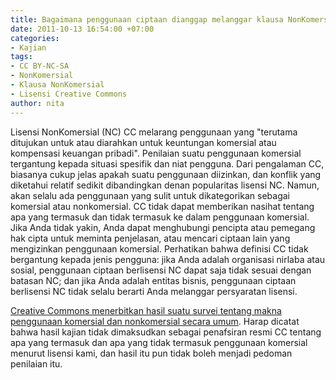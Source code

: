 ```yaml
---
title: Bagaimana penggunaan ciptaan dianggap melanggar klausa NonKomersial dari lisensi?
date: 2011-10-13 16:54:00 +07:00
categories:
- Kajian
tags:
- CC BY-NC-SA
- NonKomersial
- Klausa NonKomersial
- Lisensi Creative Commons
author: nita
---
```


Lisensi NonKomersial (NC) CC melarang penggunaan yang "terutama ditujukan untuk atau diarahkan untuk keuntungan komersial atau kompensasi keuangan pribadi". Penilaian suatu penggunaan komersial tergantung kepada situasi spesifik dan niat pengguna. Dari pengalaman CC, biasanya cukup jelas apakah suatu penggunaan diizinkan, dan konflik yang diketahui relatif sedikit dibandingkan denan popularitas lisensi NC. Namun, akan selalu ada penggunaan yang sulit untuk dikategorikan sebagai komersial atau nonkomersial. CC tidak dapat memberikan nasihat tentang apa yang termasuk dan tidak termasuk ke dalam penggunaan komersial. Jika Anda tidak yakin, Anda dapat menghubungi pencipta atau pemegang hak cipta untuk meminta penjelasan, atau mencari ciptaan lain yang mengizinkan penggunaan komersial. Perhatikan bahwa definisi CC tidak bergantung kepada jenis pengguna: jika Anda adalah organisasi nirlaba atau sosial, penggunaan ciptaan berlisensi NC dapat saja tidak sesuai dengan batasan NC; dan jika Anda adalah entitas bisnis, penggunaan ciptaan berlisensi NC tidak selalu berarti Anda melanggar persyaratan lisensi.

[Creative Commons menerbitkan hasil suatu survei tentang makna penggunaan komersial dan nonkomersial secara umum](http://wiki.creativecommons.org/Defining_Noncommercial). Harap dicatat bahwa hasil kajian tidak dimaksudkan sebagai penafsiran resmi CC tentang apa yang termasuk dan apa yang tidak termasuk penggunaan komersial menurut lisensi kami, dan hasil itu pun tidak boleh menjadi pedoman penilaian itu.